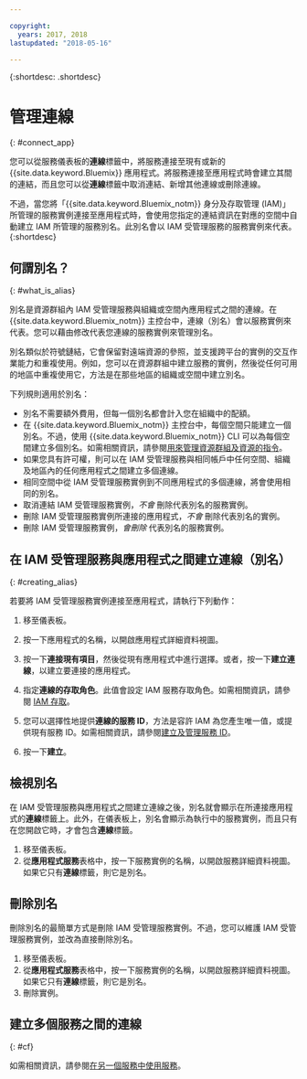 ```yaml
---

copyright:
  years: 2017, 2018
lastupdated: "2018-05-16"

---
```


{:shortdesc: .shortdesc}

# 管理連線
{: #connect_app}

您可以從服務儀表板的**連線**標籤中，將服務連接至現有或新的 {{site.data.keyword.Bluemix}} 應用程式。將服務連接至應用程式時會建立其間的連結，而且您可以從**連線**標籤中取消連結、新增其他連線或刪除連線。

不過，當您將「{{site.data.keyword.Bluemix_notm}} 身分及存取管理 (IAM)」所管理的服務實例連接至應用程式時，會使用您指定的連結資訊在對應的空間中自動建立 IAM 所管理的服務別名。此別名會以 IAM 受管理服務的服務實例來代表。
{:shortdesc}

## 何謂別名？
{: #what_is_alias}

別名是資源群組內 IAM 受管理服務與組織或空間內應用程式之間的連線。在 {{site.data.keyword.Bluemix_notm}} 主控台中，連線（別名）會以服務實例來代表。您可以藉由修改代表您連線的服務實例來管理別名。

別名類似於符號鏈結，它會保留對遠端資源的參照，並支援跨平台的實例的交互作業能力和重複使用。例如，您可以在資源群組中建立服務的實例，然後從任何可用的地區中重複使用它，方法是在那些地區的組織或空間中建立別名。

下列規則適用於別名：

* 別名不需要額外費用，但每一個別名都會計入您在組織中的配額。
* 在 {{site.data.keyword.Bluemix_notm}} 主控台中，每個空間只能建立一個別名。不過，使用 {{site.data.keyword.Bluemix_notm}} CLI 可以為每個空間建立多個別名。如需相關資訊，請參閱[用來管理資源群組及資源的指令](/docs/cli/reference/bluemix_cli/bx_cli.html#commands-for-managing-resource-groups-and-resources)。
* 如果您具有許可權，則可以在 IAM 受管理服務與相同帳戶中任何空間、組織及地區內的任何應用程式之間建立多個連線。
* 相同空間中從 IAM 受管理服務實例到不同應用程式的多個連線，將會使用相同的別名。
* 取消連結 IAM 受管理服務實例，*不會* 刪除代表別名的服務實例。
* 刪除 IAM 受管理服務實例所連接的應用程式，*不會* 刪除代表別名的實例。
* 刪除 IAM 受管理服務實例，*會刪除* 代表別名的服務實例。

## 在 IAM 受管理服務與應用程式之間建立連線（別名）
{: #creating_alias}

若要將 IAM 受管理服務實例連接至應用程式，請執行下列動作：

1. 移至儀表板。

2. 按一下應用程式的名稱，以開啟應用程式詳細資料視圖。

3. 按一下**連接現有項目**，然後從現有應用程式中進行選擇。或者，按一下**建立連線**，以建立要連接的應用程式。

4. 指定**連線的存取角色**。此值會設定 IAM 服務存取角色。如需相關資訊，請參閱 [IAM 存取](/docs/iam/users_roles.html#userroles)。

5. 您可以選擇性地提供**連線的服務 ID**，方法是容許 IAM 為您產生唯一值，或提供現有服務 ID。如需相關資訊，請參閱[建立及管理服務 ID](/docs/iam/serviceid.html#serviceids)。

6. 按一下**建立**。

## 檢視別名

在 IAM 受管理服務與應用程式之間建立連線之後，別名就會顯示在所連接應用程式的**連線**標籤上。此外，在儀表板上，別名會顯示為執行中的服務實例，而且只有在您開啟它時，才會包含**連線**標籤。

1. 移至儀表板。
2. 從**應用程式服務**表格中，按一下服務實例的名稱，以開啟服務詳細資料視圖。如果它只有**連線**標籤，則它是別名。

## 刪除別名

刪除別名的最簡單方式是刪除 IAM 受管理服務實例。不過，您可以維護 IAM 受管理服務實例，並改為直接刪除別名。

1. 移至儀表板。
2. 從**應用程式服務**表格中，按一下服務實例的名稱，以開啟服務詳細資料視圖。如果它只有**連線**標籤，則它是別名。
3. 刪除實例。

## 建立多個服務之間的連線
{: #cf}

如需相關資訊，請參閱[在另一個服務中使用服務](/docs/apps/reqnsi.html#add_service)。
